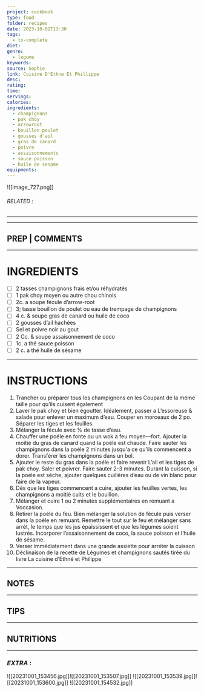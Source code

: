 ```yaml
---
project: cookbook
type: food
folder: recipes
date: 2023-10-02T13:30
tags:
  - to-complete
diet: 
genre:
  - legume
keywords: 
source: Sophie
link: Cuisine D'Ethne Et Phillippe
desc: 
rating: 
time: 
servings: 
calories: 
ingredients:
  - champignons
  - pak choy
  - arrowroot
  - bouillon poulet
  - gousses d'ail
  - gras de canard
  - poivre
  - assaisonnements
  - sauce poisson
  - huile de sesame
equipments:
---
```


![[image_727.png]]
###### *RELATED* : 
---


---
## PREP | COMMENTS



---
# INGREDIENTS

- [ ] 2 tasses champignons frais et/ou réhydratés
- [ ] 1 pak choy moyen ou autre chou chinois
- [ ] 2c. a soupe fécule d’arrow-root
- [ ] 3; tasse bouillon de poulet ou eau de trempage de champignons
- [ ] 4 c. & soupe gras de canard ou huile de coco 
- [ ] 2 gousses d’ail hachées
- [ ] Sel et poivre noir au gout
- [ ] 2 Cc. & soupe assaisonnement de coco
- [ ] 1c. a thé sauce poisson
- [ ] 2 c. a thé huile de sésame

---
# INSTRUCTIONS

1. Trancher ou préparer tous les champignons en les Coupant de la méme taille pour qu’ils cuisent également
2. Laver le pak choy et bien égoutter. Idéalement, passer a L’essoreuse & salade pour enlever un maximum d’eau. Couper en morceaux de 2 po. Séparer les tiges et les feuilles.
3. Mélanger la fécule avec % de tasse d’eau.
4. Chauffer une poéle en fonte ou un wok a feu moyen—fort. Ajouter la moitié du gras de canard quand la poéle est chaude. Faire sauter les champignons dans la poéle 2 minutes jusqu'a ce qu’ils commencent a dorer. Transférer les champignons dans un bol.
5. Ajouter le reste du gras dans la poéle et faire revenir L’ail et les tiges de pak choy. Saler et poivrer. Faire sauter 2-3 minutes. Durant la cuisson, si la poéle est séche, ajouter quelques cuilléres d’eau ou de vin blanc pour faire de la vapeur.
6. Dés que les tiges commencent a cuire, ajouter les feuilles vertes, les champignons a moitié cuits et le bouillon.
7. Mélanger et cuire 1 ou 2 minutes supplémentaires en remuant a Voccasion.
8. Retirer la poéle du feu. Bien mélanger la solution de fécule puis verser dans la poéle en remuant. Remettre le tout sur le feu et mélanger sans arrét, le temps que les jus épaississent et que les légumes soient lustrés. Incorporer l’assaisonnement de coco, la sauce poisson et l’huile de sésame.
9. Verser immédiatement dans une grande assiette pour arréter la cuisson
10. Déclinaison de la recette de Légumes et champignons sautés tirée du livre La cuisine d’Ethné et Philippe

---
## NOTES



---
## TIPS



---
## NUTRITIONS



---
### *EXTRA* :

![[20231001_153456.jpg]]![[20231001_153507.jpg]]
![[20231001_153539.jpg]]![[20231001_153600.jpg]]
![[20231001_154532.jpg]]